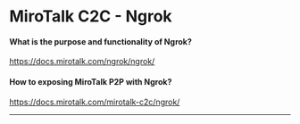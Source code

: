 # MiroTalk C2C - Ngrok

#### What is the purpose and functionality of Ngrok?

https://docs.mirotalk.com/ngrok/ngrok/

#### How to exposing MiroTalk P2P with Ngrok?

https://docs.mirotalk.com/mirotalk-c2c/ngrok/

---
